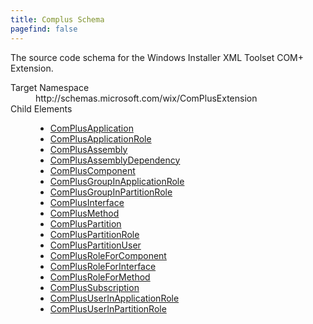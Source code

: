```yaml
---
title: Complus Schema
pagefind: false
---
```

<p>       The source code schema for the Windows Installer XML Toolset COM+ Extension.     </p>
<dl>
  <dt>Target Namespace</dt>
  <dd>http://schemas.microsoft.com/wix/ComPlusExtension</dd>
  <dt>Child Elements</dt>
  <dd>
    <ul>
      <li>
        <a href="./complusapplication" class="extension">ComPlusApplication</a>
      </li>
      <li>
        <a href="./complusapplicationrole" class="extension">ComPlusApplicationRole</a>
      </li>
      <li>
        <a href="./complusassembly" class="extension">ComPlusAssembly</a>
      </li>
      <li>
        <a href="./complusassemblydependency" class="extension">ComPlusAssemblyDependency</a>
      </li>
      <li>
        <a href="./compluscomponent" class="extension">ComPlusComponent</a>
      </li>
      <li>
        <a href="./complusgroupinapplicationrole" class="extension">ComPlusGroupInApplicationRole</a>
      </li>
      <li>
        <a href="./complusgroupinpartitionrole" class="extension">ComPlusGroupInPartitionRole</a>
      </li>
      <li>
        <a href="./complusinterface" class="extension">ComPlusInterface</a>
      </li>
      <li>
        <a href="./complusmethod" class="extension">ComPlusMethod</a>
      </li>
      <li>
        <a href="./compluspartition" class="extension">ComPlusPartition</a>
      </li>
      <li>
        <a href="./compluspartitionrole" class="extension">ComPlusPartitionRole</a>
      </li>
      <li>
        <a href="./compluspartitionuser" class="extension">ComPlusPartitionUser</a>
      </li>
      <li>
        <a href="./complusroleforcomponent" class="extension">ComPlusRoleForComponent</a>
      </li>
      <li>
        <a href="./complusroleforinterface" class="extension">ComPlusRoleForInterface</a>
      </li>
      <li>
        <a href="./complusroleformethod" class="extension">ComPlusRoleForMethod</a>
      </li>
      <li>
        <a href="./complussubscription" class="extension">ComPlusSubscription</a>
      </li>
      <li>
        <a href="./complususerinapplicationrole" class="extension">ComPlusUserInApplicationRole</a>
      </li>
      <li>
        <a href="./complususerinpartitionrole" class="extension">ComPlusUserInPartitionRole</a>
      </li>
    </ul>
  </dd>
</dl>
